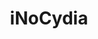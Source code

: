 ---
title: iNoCydia 
headline: A 3rd party app store.
state: archived
feature: false
startDate: 04-25-2015
endDate: 08-01-2015
languages: [php, javascript]
---